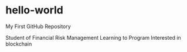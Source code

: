 # hello-world
My First GitHub Repository

Student of Financial Risk Management 
Learning to Program
Interested in blockchain
